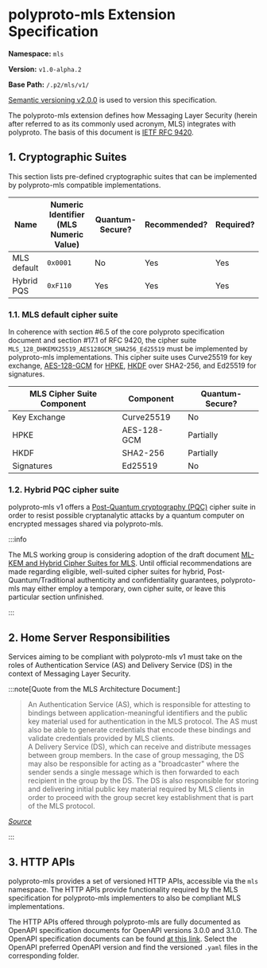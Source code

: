 # polyproto-mls Extension Specification

**Namespace:** `mls`

**Version:** `v1.0-alpha.2`

**Base Path:** `/.p2/mls/v1/`

[Semantic versioning v2.0.0](https://semver.org/spec/v2.0.0.html) is used to version this
specification.

The polyproto-mls extension defines how Messaging Layer Security (herein after referred to as its
commonly used acronym, MLS) integrates with polyproto. The basis of this document is
[IETF RFC 9420](https://www.rfc-editor.org/rfc/rfc9420.html).

## 1. Cryptographic Suites

This section lists pre-defined cryptographic suites that can be implemented by polyproto-mls
compatible implementations.

| Name        | Numeric Identifier (MLS Numeric Value) | Quantum-Secure? | Recommended? | Required? |
| ----------- | -------------------------------------- | --------------- | ------------ | --------- |
| MLS default | `0x0001`                               | No              | Yes          | Yes       |
| Hybrid PQS  | `0xF110`                               | Yes             | Yes          | Yes       |

### 1.1. MLS default cipher suite

In coherence with section #6.5 of the core polyproto specification document and section #17.1 of RFC
9420, the cipher suite `MLS_128_DHKEMX25519_AES128GCM_SHA256_Ed25519` must be implemented by
polyproto-mls implementations. This cipher suite uses Curve25519 for key exchange,
[AES-128-GCM](https://en.wikipedia.org/wiki/Galois/Counter_Mode) for
[HPKE](https://www.rfc-editor.org/rfc/rfc9180.html),
[HKDF](<https://blindterran.github.io/ComputerScienceWiki/Cyber-Security/Network-Security/HMAC-Key-Derivation-Function-(HKDF)>)
over SHA2-256, and Ed25519 for signatures.

| MLS Cipher Suite Component | Component   | Quantum-Secure? |
| -------------------------- | ----------- | --------------- |
| Key Exchange               | Curve25519  | No              |
| HPKE                       | AES-128-GCM | Partially       |
| HKDF                       | SHA2-256    | Partially       |
| Signatures                 | Ed25519     | No              |

### 1.2. Hybrid PQC cipher suite

polyproto-mls v1 offers a
[Post-Quantum cryptography (PQC)](https://en.wikipedia.org/wiki/Post-quantum_cryptography) cipher
suite in order to resist possible cryptanalytic attacks by a quantum computer on encrypted messages
shared via polyproto-mls.

:::info

The MLS working group is considering adoption of the draft document
[ML-KEM and Hybrid Cipher Suites for MLS](https://datatracker.ietf.org/doc/html/draft-mahy-mls-pq).
Until official recommendations are made regarding eligible, well-suited cipher suites for hybrid,
Post-Quantum/Traditional authenticity and confidentiality guarantees, polyproto-mls may either
employ a temporary, own cipher suite, or leave this particular section unfinished.

:::

## 2. Home Server Responsibilities

Services aiming to be compliant with polyproto-mls v1 must take on the roles of Authentication
Service (AS) and Delivery Service (DS) in the context of Messaging Layer Security.

:::note[Quote from the MLS Architecture Document:]

> An Authentication Service (AS), which is responsible for attesting to bindings between
> application-meaningful identifiers and the public key material used for authentication in the MLS
> protocol. The AS must also be able to generate credentials that encode these bindings and validate
> credentials provided by MLS clients.<br/> A Delivery Service (DS), which can receive and
> distribute messages between group members. In the case of group messaging, the DS may also be
> responsible for acting as a "broadcaster" where the sender sends a single message which is then
> forwarded to each recipient in the group by the DS. The DS is also responsible for storing and
> delivering initial public key material required by MLS clients in order to proceed with the group
> secret key establishment that is part of the MLS protocol.

_[Source](https://messaginglayersecurity.rocks/mls-architecture/draft-ietf-mls-architecture.html#name-abstract-services)_

:::

## 3. HTTP APIs

polyproto-mls provides a set of versioned HTTP APIs, accessible via the `mls` namespace. The HTTP
APIs provide functionality required by the MLS specification for polyproto-mls implementers to also
be compliant MLS implementations.

The HTTP APIs offered through polyproto-mls are fully documented as OpenAPI specification documents
for OpenAPI versions 3.0.0 and 3.1.0. The OpenAPI specification documents can be found
[at this link](https://github.com/polyphony-chat/typespec-openapi/tree/main/build). Select the
OpenAPI preferred OpenAPI version and find the versioned `.yaml` files in the corresponding folder.
